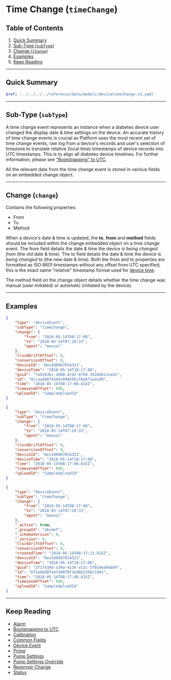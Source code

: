 # Time Change (`timeChange`) <!-- omit in toc -->

## Table of Contents <!-- omit in toc -->

1. [Quick Summary](#quick-summary)
2. [Sub-Type (`subType`)](#sub-type-subtype)
3. [Change (`change`)](#change-change)
4. [Examples](#examples)
5. [Keep Reading](#keep-reading)

---

## Quick Summary

```yaml json_schema
$ref: '../../../../reference/data/models/devicetimechange.v1.yaml'
```

---

## Sub-Type (`subType`)

A time change event represents an instance when a diabetes device user changed the display date & time settings on the device. An accurate history of time change events is crucial as Platform uses the most recent set of time change events, raw log from a device's records and user's selection of timezone to translate relative (local time) timestamps of device records into UTC timestamps. This is to align all diabetes device timelines. For further information, please see ["Bootstrapping" to UTC](./datetime/btutc.md).

All the relevant data from the time change event is stored in various fields on an embedded change object.

---

## Change (`change`)

Contains the following properties:

* From
* To
* Method

When a device's date & time is updated, the **to**, **from** and **method** fields should be included within the change embedded object on a time change event. The from field details the date & time the device *is being changed from* (the old date & time). The to field details the date & time the device *is being changed to* (the new date & time). Both the from and to properties are formatted as ISO 8601 timestamps without any offset from UTC specified; this is the exact same "relative" timestamp format used for [device time](./device-data/common-fields.md#device-time-devicetime).

The method field on the change object details whether the time change was manual (user-initiated) or automatic (initiated by the device).

---

## Examples

```json title="Example (client)" lineNumbers=true
{
    "type": "deviceEvent",
    "subType": "timeChange",
    "change": {
        "from": "2018-05-14T08:17:08",
        "to": "2018-05-14T07:20:33",
        "agent": "manual"
    },
    "clockDriftOffset": 0,
    "conversionOffset": 0,
    "deviceId": "DevId0987654321",
    "deviceTime": "2018-05-14T18:17:08",
    "guid": "7a91b3bc-2808-4c92-8769-3526db11ce41",
    "id": "0ccaad06f9104c098595cf6e871edc09",
    "time": "2018-05-14T08:17:08.814Z",
    "timezoneOffset": 600,
    "uploadId": "SampleUploadId"
}
```

```json title="Example (ingestion)" lineNumbers=true
{
    "type": "deviceEvent",
    "subType": "timeChange",
    "change": {
        "from": "2018-05-14T08:17:08",
        "to": "2018-05-14T07:20:33",
        "agent": "manual"
    },
    "clockDriftOffset": 0,
    "conversionOffset": 0,
    "deviceId": "DevId0987654321",
    "deviceTime": "2018-05-14T18:17:08",
    "time": "2018-05-14T08:17:08.815Z",
    "timezoneOffset": 600,
    "uploadId": "SampleUploadId"
}
```

```json title="Example (storage)" lineNumbers=true
{
    "type": "deviceEvent",
    "subType": "timeChange",
    "change": {
        "from": "2018-05-14T08:17:08",
        "to": "2018-05-14T07:20:33",
        "agent": "manual"
    },
    "_active": true,
    "_groupId": "abcdef",
    "_schemaVersion": 0,
    "_version": 0,
    "clockDriftOffset": 0,
    "conversionOffset": 0,
    "createdTime": "2018-05-14T08:17:13.815Z",
    "deviceId": "DevId0987654321",
    "deviceTime": "2018-05-14T18:17:08",
    "guid": "2f17e38d-a39a-4116-a11c-5f014ea9ddd4",
    "id": "8f3abbd0fe4f49879f1bd8b2356c1942",
    "time": "2018-05-14T08:17:08.815Z",
    "timezoneOffset": 600,
    "uploadId": "SampleUploadId"
}
```

---

## Keep Reading

* [Alarm](./device-data/data-types/device-event/alarm.md)
* [Bootstrapping to UTC](./datetime/btutc.md)
* [Calibration](./device-data/data-types/device-event/calibration.md)
* [Common Fields](./device-data/common-fields.md)
* [Device Event](./device-data/data-types/device-event.md)
* [Prime](./device-data/data-types/device-event/prime.md)
* [Pump Settings](device-data/data-types/pump-settings)
* [Pump Settings Override](./device-data/data-types/device-event/pump-settings-override.md)
* [Reservoir Change](./device-data/data-types/device-event/reservoir-change.md)
* [Status](./device-data/data-types/device-event/status.md)
